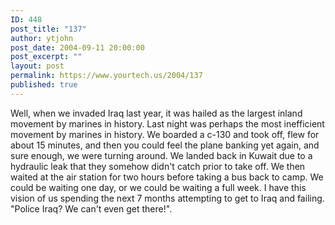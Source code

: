 ```yaml
---
ID: 448
post_title: "137"
author: ytjohn
post_date: 2004-09-11 20:00:00
post_excerpt: ""
layout: post
permalink: https://www.yourtech.us/2004/137
published: true
---
```

Well, when we invaded Iraq last year, it was hailed as the largest inland movement by marines in history.  Last night was perhaps the most inefficient movement by marines in history.  We boarded a c-130 and took off, flew for about 15 minutes, and then you could feel the plane banking yet again, and sure enough, we were turning around.  We landed back in Kuwait due to a hydraulic leak that they somehow didn't catch prior to take off.  We then waited at the air station for two hours before taking a bus back to camp.  We could be waiting one day, or we could be waiting a full week.  I have this vision of us spending the next 7 months attempting to get to Iraq and failing.  "Police Iraq?  We can't even get there!".